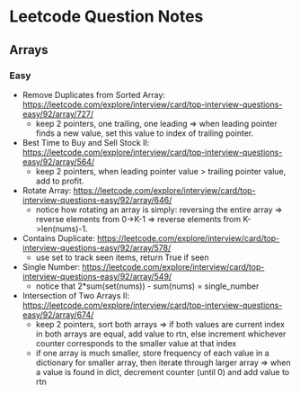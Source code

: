 # Leetcode Question Notes

## Arrays
### Easy
* Remove Duplicates from Sorted Array: https://leetcode.com/explore/interview/card/top-interview-questions-easy/92/array/727/
  * keep 2 pointers, one trailing, one leading => when leading pointer finds a new value, set this value to index of trailing pointer.
* Best Time to Buy and Sell Stock II: https://leetcode.com/explore/interview/card/top-interview-questions-easy/92/array/564/
  * keep 2 pointers, when leading pointer value > trailing pointer value, add to profit.
* Rotate Array: https://leetcode.com/explore/interview/card/top-interview-questions-easy/92/array/646/
  * notice how rotating an array is simply: reversing the entire array => reverse elements from 0->K-1 => reverse elements from K->len(nums)-1.
* Contains Duplicate: https://leetcode.com/explore/interview/card/top-interview-questions-easy/92/array/578/
  * use set to track seen items, return True if seen
* Single Number: https://leetcode.com/explore/interview/card/top-interview-questions-easy/92/array/549/
  * notice that 2*sum(set(nums)) - sum(nums) = single_number
* Intersection of Two Arrays II: https://leetcode.com/explore/interview/card/top-interview-questions-easy/92/array/674/
  * keep 2 pointers, sort both arrays => if both values are current index in both arrays are equal, add value to rtn, else increment whichever counter corresponds to the smaller value at that index
  * if one array is much smaller, store frequency of each value in a dictionary for smaller array, then iterate through larger array => when a value is found in dict, decrement counter (until 0) and add value to rtn